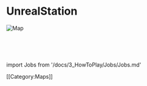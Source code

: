 # UnrealStation



![Map](\img\icon\No_image.png)









  <br/>
<br/>
<br/>

import Jobs from '/docs/3_HowToPlay/Jobs/Jobs.md'

<Jobs />

[[Category:Maps]]
